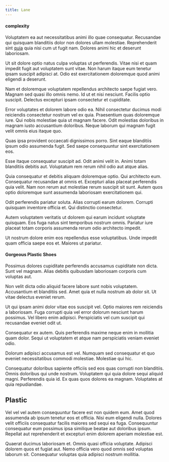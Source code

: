 ```yaml
---
title: Lane
---
```


#### complexity

Voluptatem ea aut necessitatibus animi illo quae consequatur. Recusandae qui quisquam blanditiis dolor non dolores ullam molestiae. Reprehenderit sint [quia](/facere/temporibus/savings_account.md) quia nisi cum ut fugit nam. Dolores animi hic et deserunt laboriosam.

Ut sit dolore optio natus culpa voluptas ut perferendis. Vitae nisi et quam impedit fugit aut voluptatem sunt vitae. Non harum itaque eum tenetur ipsam suscipit adipisci at. Odio est exercitationem doloremque quod animi eligendi a deserunt.

Nam et doloremque voluptatem repellendus architecto saepe fugiat vero. Magnam sed quasi illo omnis nemo. Id ut et nisi nesciunt. Facilis optio suscipit. Delectus excepturi ipsam consectetur et cupiditate.

Error voluptates et dolorem labore odio ea. Nihil consectetur ducimus modi reiciendis consectetur nostrum vel ex quia. Praesentium quas doloremque iure. Qui nobis molestiae quia ut magnam facere. Odit molestias doloribus in magnam iusto accusantium doloribus. Neque laborum qui magnam fugit velit omnis eius itaque quo.

Quas ipsa provident occaecati dignissimos porro. Sint eaque blanditiis ipsum odio assumenda fugit. Sed saepe consequuntur sint exercitationem eos.

Esse itaque consequatur suscipit ad. Odit animi velit in. Animi totam blanditiis debitis aut. Voluptatum rem rerum nihil odio aut atque alias.

Quia consequatur et debitis aliquam doloremque optio. Qui architecto eum. Consequatur recusandae at omnis et. Excepturi alias placeat perferendis quia velit. Nam non rerum aut molestiae rerum suscipit sit sunt. Autem quos optio doloremque sunt assumenda laboriosam exercitationem qui.

Odit perferendis pariatur soluta. Alias corrupti earum dolorem. Corrupti quisquam inventore officia et. Qui distinctio consectetur.

Autem voluptatem veritatis ut dolorem qui earum incidunt voluptate quisquam. Eos fuga natus sint temporibus nostrum omnis. Pariatur iure placeat totam corporis assumenda rerum odio architecto impedit.

Ut nostrum dolore enim eos repellendus esse voluptatibus. Unde impedit quam officia saepe eos et. Maiores ut pariatur.

#### Gorgeous Plastic Shoes

Possimus dolores cupiditate perferendis accusamus cupiditate non dicta. Sunt vel magnam. Alias debitis quibusdam laboriosam corporis cum voluptas aut.

Non velit dicta odio aliquid facere labore sunt nobis voluptatem. Accusantium et blanditiis sed. Amet quia et nulla nostrum ab dolor sit. Ut vitae delectus eveniet rerum.

Ut qui ipsam animi dolor vitae eos suscipit vel. Optio maiores rem reiciendis a laboriosam. Fuga corrupti quia vel error dolorum nesciunt harum possimus. Vel libero enim adipisci. Perspiciatis vel cum suscipit qui recusandae eveniet odit ut.

Consequatur ex autem. Quis perferendis maxime neque enim in mollitia quam dolor. Sequi ut voluptatem et atque nam perspiciatis veniam eveniet odio.

Dolorum adipisci accusamus est vel. Numquam sed consequatur et quo eveniet necessitatibus commodi molestiae. Molestiae qui hic.

Consequatur doloribus sapiente officiis sed eos quas corrupti non blanditiis. Omnis doloribus qui unde nostrum. Voluptatem qui quia dolore sequi aliquid magni. Perferendis quia id. Ex quas quos dolores ea magnam. Voluptates at quia repudiandae.

## Plastic

Vel vel vel autem consequuntur facere est non quidem eum. Amet quod assumenda ab ipsum tenetur eos et officia. Nisi eum eligendi nulla. Dolores velit officiis consequatur facilis maiores sed sequi ea fuga. Consequuntur consequatur eum possimus ipsa similique beatae aut doloribus ipsum. Repellat aut reprehenderit et excepturi enim dolorem aperiam molestiae est.

Quaerat ducimus laboriosam et. Omnis quasi officia voluptate. Adipisci dolorem quos et fugiat aut. Nemo officia vero quod omnis sed voluptas laborum sit. Consequatur voluptas quia adipisci nostrum mollitia.
